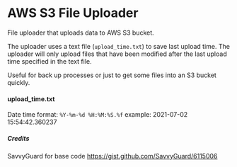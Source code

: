 
# AWS S3 File Uploader

File uploader that uploads data to AWS S3 bucket.

The uploader uses a text file (`upload_time.txt`) to save last upload time.
The uploader will only upload files that have been modified after the last upload time specified in the text file.

Useful for back up processes or just to get some files into an S3 bucket quickly.

#### upload_time.txt
Date time format: `%Y-%m-%d %H:%M:%S.%f`
example: 2021-07-02 15:54:42.360237 

##### Credits
SavvyGuard for base code 
https://gist.github.com/SavvyGuard/6115006

